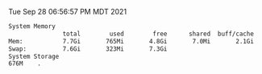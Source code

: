 Tue Sep 28 06:56:57 PM MDT 2021
```bash
System Memory
               total        used        free      shared  buff/cache   available
Mem:           7.7Gi       765Mi       4.8Gi       7.0Mi       2.1Gi       6.6Gi
Swap:          7.6Gi       323Mi       7.3Gi
System Storage
676M	.
```

